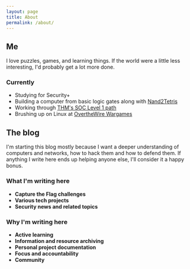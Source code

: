 ```yaml
---
layout: page
title: About
permalink: /about/
---
```


## Me
I love puzzles, games, and learning things. If the world were a little less interesting, I'd probably get a lot more done.

### Currently
- Studying for Security+
- Building a computer from basic logic gates along with [Nand2Tetris](https://www.nand2tetris.org/)
- Working through [THM's SOC Level 1 path](https://tryhackme.com/r/path/outline/soclevel1)
- Brushing up on Linux at [OvertheWire Wargames](https://overthewire.org/wargames/)


## The blog
I'm starting this blog mostly because I want a deeper understanding of computers and networks, how to hack them and how to defend them. If anything I write here ends up helping anyone else, I'll consider it a happy bonus.

### What I'm writing here
- **Capture the Flag challenges**
- **Various tech projects**
- **Security news and related topics**

### Why I'm writing here
- **Active learning**
- **Information and resource archiving**
- **Personal project documentation**
- **Focus and accountability**
- **Community**
